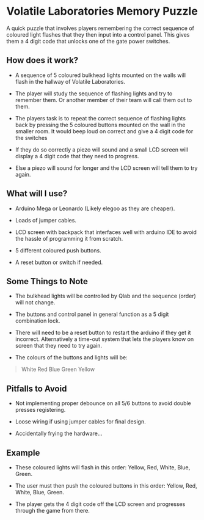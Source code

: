# Volatile Laboratories Memory Puzzle
 
A quick puzzle that involves players remembering the correct sequence of coloured light flashes that they then input into a control panel. This gives them a 4 digit code that unlocks one of the gate power switches. 
 
 
## How does it work?
* A sequence of 5 coloured bulkhead lights mounted on the walls will flash in the hallway of Volatile Laboratories.

* The player will study the sequence of flashing lights and try to remember them. Or another member of their team will call them out to them.

* The players task is to repeat the correct sequence of flashing lights back by pressing the 5 coloured buttons mounted on the wall in the smaller room. It would beep loud on correct and give a 4 digit code for the switches 

* If they do so correctly a piezo will sound and a small LCD screen will display a 4 digit code that they need to progress.

* Else a piezo will sound for longer and the LCD screen will tell them to try again.

## What will I use?
* Arduino Mega or Leonardo (Likely elegoo as they are cheaper).

* Loads of jumper cables.

* LCD screen with backpack that interfaces well with arduino IDE to avoid the hassle of programming it from scratch.

* 5 different coloured push buttons. 

* A reset button or switch if needed.

## Some Things to Note

* The bulkhead lights will be controlled by Qlab and the sequence (order) will not change. 

* The buttons and control panel in general function as a 5 digit combination lock.

* There will need to be a reset button to restart the arduino if they get it incorrect. Alternatively a time-out system that lets the players know on screen that they need to try again.


* The colours of the buttons and lights will be:
> White
> Red
> Blue
> Green
> Yellow

## Pitfalls to Avoid

* Not implementing proper debounce on all 5/6 buttons to avoid double presses registering.

* Loose wiring if using jumper cables for final design.

* Accidentally frying the hardware...


## Example

* These coloured lights will flash in this order: Yellow, Red, White, Blue, Green.

* The user must then push the coloured buttons in this order: Yellow, Red, White, Blue, Green.

* The player gets the 4 digit code off the LCD screen and progresses through the game from there.
